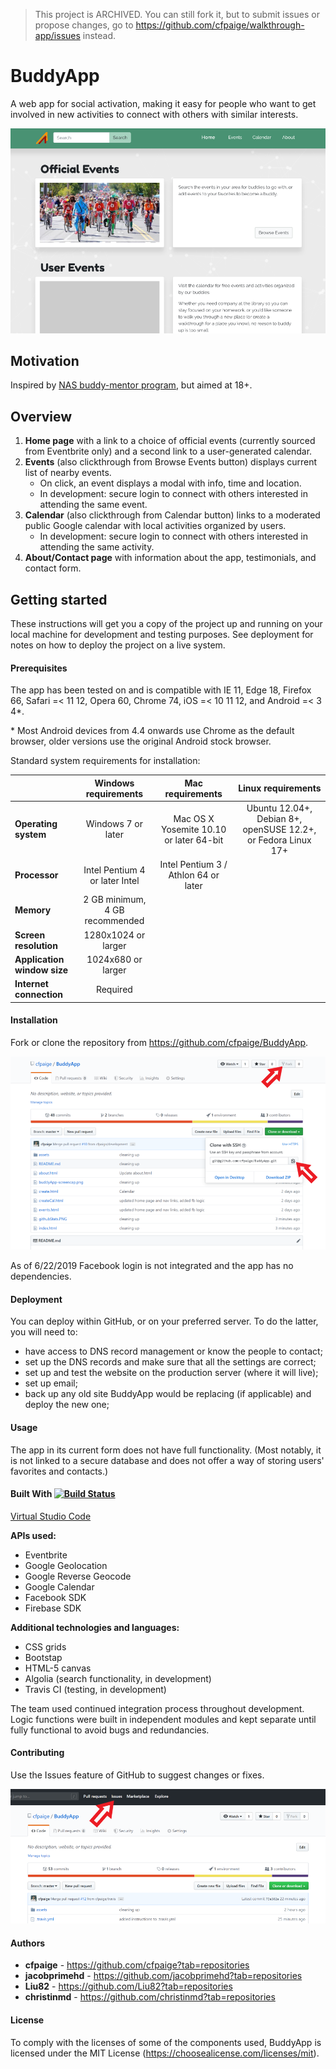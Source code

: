 > This project is ARCHIVED. You can still fork it, but to submit issues or propose changes, go to https://github.com/cfpaige/walkthrough-app/issues instead.

# BuddyApp

A web app for social activation, making it easy for people who want to get involved in new activities to connect with others with similar interests.

![BuddyApp front page screencap](/buddyApp-screencap.png)


## Motivation

Inspired by [NAS buddy-mentor program](https://www.autism.org.uk/services/community/befriending-mentoring.aspx), but aimed at 18+.

## Overview

1. **Home page** with a link to a choice of official events (currently sourced from Eventbrite only) and a second link to a user-generated calendar.
2. **Events** (also clickthrough from Browse Events button) displays current list of nearby events.
	- On click, an event displays a modal with info, time and location.
	- In development: secure login to connect with others interested in attending the same event.
3. **Calendar** (also clickthrough from Calendar button) links to a moderated public Google calendar with local activities organized by users.
	- In development: secure login to connect with others interested in attending the same activity.
4. **About/Contact page** with information about the app, testimonials, and contact form.

## Getting started

These instructions will get you a copy of the project up and running on your local machine for development and testing purposes. See deployment for notes on how to deploy the project on a live system.

#### Prerequisites

The app has been tested on and is compatible with IE 11, Edge 18, Firefox 66, Safari =< 11 12, Opera 60, Chrome 74, iOS =< 10 11 12, and Android =< 3 4*.

\* Most Android devices from 4.4 onwards use Chrome as the default browser, older versions use the original Android stock browser.

Standard system requirements for installation:

|  | Windows requirements | Mac requirements | Linux requirements |
|:---|:---:|:---:|:---:|
|**Operating system**|Windows 7 or later|Mac OS X Yosemite 10.10 or later 64-bit|Ubuntu 12.04+, Debian 8+, openSUSE 12.2+, or Fedora Linux 17+|
|**Processor**|Intel Pentium 4 or later	Intel|Intel Pentium 3 / Athlon 64 or later|
|**Memory**|2 GB minimum, 4 GB recommended|
|**Screen resolution**|1280x1024 or larger|
|**Application window size**|1024x680 or larger|
|**Internet connection**|Required|

#### Installation

Fork or clone the repository from https://github.com/cfpaige/BuddyApp.

![BuddyApp GitHub repository page screencap](/installation.png)

As of 6/22/2019 Facebook login is not integrated and the app has no dependencies.

#### Deployment

You can deploy within GitHub, or on your preferred server. To do the latter, you will need to:
- have access to DNS record management or know the people to contact;
- set up the DNS records and make sure that all the settings are correct;
- set up and test the website on the production server (where it will live);
- set up email;
- back up any old site BuddyApp would be replacing (if applicable) and deploy the new one;

#### Usage

The app in its current form does not have full functionality. (Most notably, it is not linked to a secure database and does not offer a way of storing users' favorites and contacts.)

#### Built With [![Build Status](https://travis-ci.com/cfpaige/BuddyApp.svg?branch=master)](https://travis-ci.com/cfpaige/BuddyApp)

[Virtual Studio Code](https://code.visualstudio.com/)

**APIs used:** 
- Eventbrite
- Google Geolocation
- Google Reverse Geocode
- Google Calendar
- Facebook SDK
- Firebase SDK

**Additional technologies and languages:**
- CSS grids
- Bootstap
- HTML-5 canvas
- Algolia (search functionality, in development)
- Travis CI (testing, in development)

The team used continued integration process throughout development. Logic functions were built in independent modules and kept separate until fully functional to avoid bugs and redundancies.

#### Contributing

Use the Issues feature of GitHub to suggest changes or fixes.

![GitHub Issues menu screencap](/issues.png)

#### Authors

- **cfpaige** - https://github.com/cfpaige?tab=repositories
- **jacobprimehd** - https://github.com/jacobprimehd?tab=repositories
- **Liu82** - https://github.com/Liu82?tab=repositories
- **christinmd** - https://github.com/christinmd?tab=repositories

#### License

To comply with the licenses of some of the components used, BuddyApp is licensed under the MIT License (https://choosealicense.com/licenses/mit).
